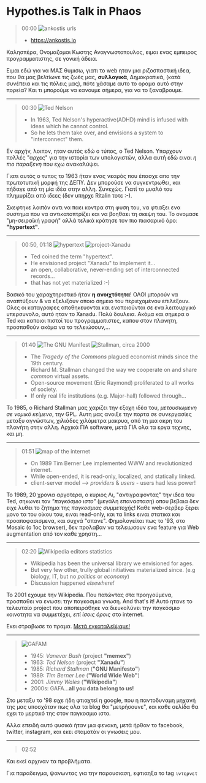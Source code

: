 # Hypothes.is Talk in Phaos

> 00:00
> ![ankostis urls](attachments/ankostis-urls.png)
> * https://ankostis.io

Καλησπέρα,
Ονομαζομαι Κωστης Αναγνωστοπουλος,
ειμαι ενας εμπειρος προγραμματιστης, σε γονική άδεια.

Ειμαι εδώ για να ΜΑΣ θυμισω, γιατι το web ηταν μια ριζοσπαστική ιδεα,
που θα μας βελτίωνε τις ζωές μας, **συλλογικά**, Δημοκρατικά,
(κατά συνέπεια και τις πόλεις μας),
πότε χάσαμε αυτο το οραμα αυτό στην πορεία?
Και τι μπορούμε να κανουμε σήμερα, για να το ξαναβρουμε.

---

> 00:30
> ![Ted Nelson](attachments/TedNelson-xanadu.png)
> * In 1963, Ted Nelson's hyperactive(ADHD) mind is infused with ideas which he cannot control.
> * So he lets them take over, and envisions a system to "interconnect" them.

Εν αρχήν, λοιπον, ηταν αυτός εδώ ο τύπος, ο Ted Nelson.
Υπαρχουν πολλές "αρχες" για την ιστορία των υπολογιστών,
αλλα αυτή εδώ ειναι *η πιο παραξενη* που εχω ανακαλύψει.

Γιατι αυτός ο τυπος το 1963 ήταν ενας νεαρός που έπασχε
απο την πρωτοτυπική μορφή της ΔΕΠΥ.
Δεν μπορούσε να συγκεντρωθει, και πήδαγε από τη μία ιδέα στην αλλη.  Συνεχώς.
Γιατί το μυαλό του πλημυρίζει από ιδεες (δεν υπηρχε Ritalin τοτε :-).

Σκεφτηκε λοιπόν αντι να παει κοντρα στη φυση του,
να φτιαξει ενα συστημα που να αντικατοπτρίζει και να βοηθαει τη σκεψη του.
Το ονομασε "μη-σειραϊκή γραφή" αλλά τελικά κράτησε τον πιο πιασαρικό όρο:
**"hypertext"**.

---

> 00:50, 01:18
 > ![hypertext](attachments/hypertext-1963.png)
> ![project-Xanadu](attachments/hypertext.png)
> * Ted coined the term "hypertext".
> * He envisioned project "Xanadu" to implement it...
> * an open, collaborative, never-ending set of interconnected records...
> * that has not yet materialized :-)

Βασικό του χαραχτηριστικό ήταν **η ανοιχτότητα**!
ΟΛΟΙ μπορούν να αναπτύξουν & να εξελιξουν οποιο σημειο του περιεχομένου επιλεξουν.
Ολες οι καταγραφες αποθηκευονται και ενοποιούνται σε ενα λειτουργικό υπερσυνολο,
αυτό ηταν το Xanadu.
Πολύ δουλεια.
Ακόμα και σημερα ο Ted και καποιοι πιστοί του προγραμματιστες,
καπου στον πλανητη, προσπαθούν ακόμα να το τελειώσουν,...

---

> 01:40
> ![The GNU Manifest](attachments/GNU-manifesto-comic.png)
> ![Stallman, circa 2000](attachments/RMS.png)
> * The *Tragedy of the Commons* plagued economist minds since the 19th century.
> * Richard M. Stallman changed the way we cooperate on and share *common* virtual assets.
> * Open-source movement (Eric Raymond) proliferated to all works of society.
> * If only real life institutions (e.g. Major-hall) followed through...

Το 1985, ο Richard Stallman μας χαριζει την εξοχη ιδέα του,
*μετουσιωμενη σε νομικό κείμενο*, την GPL.
Αυτη μας ανοιξε την πορτα σε συνεργασίες μεταξυ αγνώστων,
χιλιάδες χιλόμετρα μακρυα, από τη μια ακρη του πλανήτη στην αλλη.
Αρχικά ΓΙΑ software, μετά ΓΙΑ ολα τα εργα τεχνης, και μη.

---

> 01:51
> ![map of the internet](attachments/internet-map.png)
> * On 1989 Tim Berner Lee implemented WWW and revolutionized internet.
> * While open-ended, it is read-only, localized, and statically linked.
> * client-server model --> *providers* & *users* - users had less power!

Το 1989, 20 χρονια αργοτερα, ο κυριος Λι, "αντιγραφοντας" την ιδεα του Ted,
σηκωνει τον *"παγκόσμιο ιστο"* (μεγάλη επανασταση)
οπου βεβαια δεν ειχε λυθει το ζητημα της *παγκοσμιας συμμετοχής*!
Καθε web-σερβερ ξερει μονο τα του οίκου του, ειναι read-only,
και τα links ειναι στατικα και προαποφασισμενα, και συχνά "σπανε".
Φημολογείται πως το '93, στο Mosaic (ο 1ος browser),
δεν προλαβαν να τελειωσουν ενα feature για Web augmentation από τον καθε χρηστη...

---

> 02:20
> ![Wikipedia editors statistics](attachments/wikipedia-editors.png)
> * Wikipedia has been the universal library we envisioned for ages.
> * But very few other, trully global initiatives materialized since.
>   (e.g biology, IT, but no *politics* or *economy*)
> * Discussion happened *elsewhere!*

Το 2001 εχουμε την Wikipedia.
Που πατώντας στα προηγούμενα, προσπαθει να ενωσει την παγκοσμια γνωση.
And that's it!
Αυτό ητανε το τελευταίο project που αποπειράθηκε να διευκολύνει
την παγκόσμιο κοινοτητα να συμμετέχει, *επί ίσοις όροις* στο internet.

Εκει στραβωσε το πραμα.
[Μετά εγκαταλείψαμε!](https://hyp.is/zig9KHbvEeuzpVdDvNG_EQ/www.wired.com/1995/06/xanadu/)

---

> ![GAFAM](attachments/GAFAM.png)
> * 1945: *Vanevar Bush* (project **"memex"**)
> * 1963: *Ted Nelson* (project **"Xanadu"**)
> * 1985: *Richard Stallman* (**"GNU Manifesto"**)
> * 1989: *Tim Berner Lee* (**"World Wide Web"**)
> * 2001: *Jimmy Wales* (**"Wikipedia"**)
> * 2000s: GAFA...**all you data belong to us!**

Στο μεταξυ το '98 ειχε ήδη φτιαχτεί η google,
που η παντοδυναμη μηχανή της μας υποσχόταν πως ολα τα blog θα "μετρήσουνε",
και καθε σελίδα θα εχει το μερτικό της στον παγκοσμιο ιστο.

Αλλα επειδή αυτό φυσικά ήταν μια φενακη,
μετά ήρθαν το facebook, twitter, instagram,
και εκει σταματάν οι γνωσεις μου.

---

> 02:52

Και εκεί αρχιναν τα προβλήματα.



Για παραδειγμα, ψανωντας για την παρουσιαση, εφτιαηξα το tag `ιντερνετ`